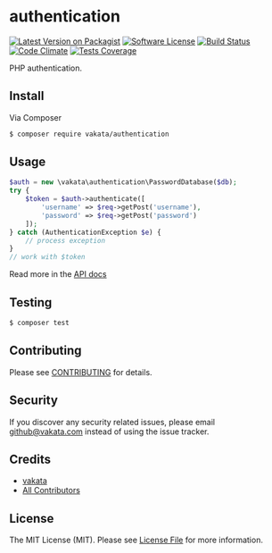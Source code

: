 # authentication

[![Latest Version on Packagist][ico-version]][link-packagist]
[![Software License][ico-license]](LICENSE.md)
[![Build Status][ico-travis]][link-travis]
[![Code Climate][ico-cc]][link-cc]
[![Tests Coverage][ico-cc-coverage]][link-cc]

PHP authentication.

## Install

Via Composer

``` bash
$ composer require vakata/authentication
```

## Usage

``` php
$auth = new \vakata\authentication\PasswordDatabase($db);
try {
    $token = $auth->authenticate([
        'username' => $req->getPost('username'),
        'password' => $req->getPost('password')
    ]);
} catch (AuthenticationException $e) {
    // process exception
}
// work with $token
```

Read more in the [API docs](docs/README.md)

## Testing

``` bash
$ composer test
```


## Contributing

Please see [CONTRIBUTING](CONTRIBUTING.md) for details.

## Security

If you discover any security related issues, please email github@vakata.com instead of using the issue tracker.

## Credits

- [vakata][link-author]
- [All Contributors][link-contributors]

## License

The MIT License (MIT). Please see [License File](LICENSE.md) for more information. 

[ico-version]: https://img.shields.io/packagist/v/vakata/authentication.svg?style=flat-square
[ico-license]: https://img.shields.io/badge/license-MIT-brightgreen.svg?style=flat-square
[ico-travis]: https://img.shields.io/travis/vakata/authentication/master.svg?style=flat-square
[ico-scrutinizer]: https://img.shields.io/scrutinizer/coverage/g/vakata/authentication.svg?style=flat-square
[ico-code-quality]: https://img.shields.io/scrutinizer/g/vakata/authentication.svg?style=flat-square
[ico-downloads]: https://img.shields.io/packagist/dt/vakata/authentication.svg?style=flat-square
[ico-cc]: https://img.shields.io/codeclimate/github/vakata/authentication.svg?style=flat-square
[ico-cc-coverage]: https://img.shields.io/codeclimate/coverage/github/vakata/authentication.svg?style=flat-square

[link-packagist]: https://packagist.org/packages/vakata/authentication
[link-travis]: https://travis-ci.org/vakata/authentication
[link-scrutinizer]: https://scrutinizer-ci.com/g/vakata/authentication/code-structure
[link-code-quality]: https://scrutinizer-ci.com/g/vakata/authentication
[link-downloads]: https://packagist.org/packages/vakata/authentication
[link-author]: https://github.com/vakata
[link-contributors]: ../../contributors
[link-cc]: https://codeclimate.com/github/vakata/authentication

